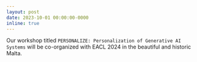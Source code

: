 ```yaml
---
layout: post
date: 2023-10-01 00:00:00-0000
inline: true
---
```


Our workshop titled `PERSONALIZE: Personalization of Generative AI Systems` will be co-organized with EACL 2024 in the beautiful and historic Malta.